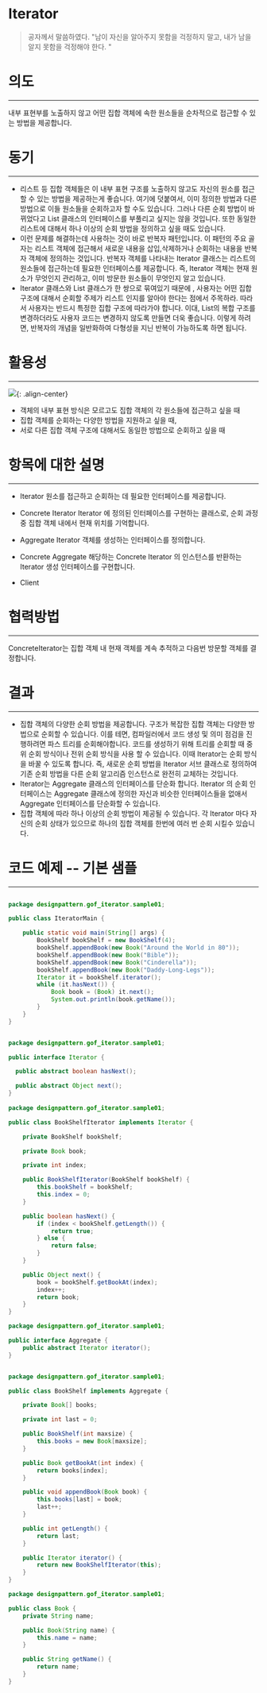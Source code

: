 # Iterator

> 공자께서 말씀하였다. "남이 자신을 알아주지 못함을 걱정하지 말고, 내가 남을 알지 못함을 걱정해야 한다. "

# 의도

***

내부 표현부를 노출하지 않고 어떤 집합 객체에 속한 원소들을 순차적으로 접근할 수 있는 방법을 제공합니다.

# 동기

***

- 리스트 등 집합 객체들은 이 내부 표현 구조를 노출하지 않고도 자신의 원소를 접근할 수 있는 방법을 제공하는게 좋습니다. 여기에 덧붙여서, 이미 정의한 방법과 다른 방법으로 이들 원소들을 순회하고자 할 수도 있습니다. 그러나 다른 순회 방법이 바뀌었다고 List 클래스의 인터페이스를 부풀리고 싶지는 않을 것입니다. 또한 동일한 리스트에 대해서 하나 이상의 순회 방법을 정의하고 싶을 때도 있습니다.
- 이런 문제를 해결하는데 사용하는 것이 바로 반복자 패턴입니다. 이 패턴의 주요 골자는 리스트 객체에 접근해서 새로운 내용을 삽입,삭제하거나 순회하는 내용을 반복자 객체에 정의하는 것입니다. 반복자 객체를 나타내는 Iterator 클래스는 리스트의 원소들에 접근하는데 필요한 인터페이스를 제공합니다. 즉, Iterator 객체는 현재 원소가 무엇인지 관리하고, 이미 방문한 원소들이 무엇인지 알고 있습니다.
- Iterator 클래스와 List 클래스가 한 쌍으로 묶여있기 때문에 , 사용자는 어떤 집합 구조에 대해서 순회할 주제가 리스트 인지를 알아야 한다는 점에서 주목하라. 따라서 사용자는 반드시 특정한 집합 구조에 따라가야 합니다. 이대, List의 복합 구조를 변경하더라도 사용자 코드는 변경하지 않도록 만들면 더욱 좋습니다. 이렇게 하려면, 반복자의 개념을 일반화하여 다형성을 지닌 반복이 가능하도록 하면 됩니다.

# 활용성

***

![](https://keepinmindsh.github.io/lines/assets/img/iterator.png){: .align-center}

- 객체의 내부 표현 방식은 모르고도 집합 객체의 각 원소들에 접근하고 싶을 때
- 집합 객체를 순회하는 다양한 방법을 지원하고 싶을 때,
- 서로 다른 집합 객체 구조에 대해서도 동일한 방법으로 순회하고 싶을 때

# 항목에 대한 설명

***

- Iterator
  원소를 접근하고 순회하는 데 필요한 인터페이스를 제공합니다.

- Concrete Iterator
  Iterator 에 정의된 인터페이스를 구현하는 클래스로, 순회 과정 중 집합 객체 내에서 현재 위치를 기억합니다.

- Aggregate
  Iterator 객체를 생성하는 인터페이스를 정의합니다.

- Concrete Aggregate
  해당하는 Concrete Iterator 의 인스턴스를 반환하는 Iterator 생성 인터페이스를 구현합니다.

- Client

# 협력방법

***

ConcreteIterator는 집합 객체 내 현재 객체를 계속 추적하고 다음번 방문할 객체를 결정합니다.

# 결과

***

- 집합 객체의 다양한 순회 방법을 제공합니다.
  구조가 복잡한 집합 객체는 다양한 방법으로 순회할 수 있습니다. 이를 테면, 컴파일러에서 코드 생성 및 의미 점검을 진행하려면 파스 트리를 순회해야합니다.
  코드를 생성하기 위해 트리를 순회할 때 중위 순회 방식이나 전위 순회 방식을 사용 할 수 있습니다.
  이때 Iterator는 순회 방식을 바꿀 수 있도록 합니다.
  즉, 새로운 순회 방법을 Iterator 서브 클래스로 정의하여 기존 순회 방법을 다른 순회 알고리즘 인스턴스로 완전히 교체하는 것입니다.
- Iterator는 Aggregate 클래스의 인터페이스를 단순화 합니다.
  Iterator 의 순회 인터페이스는 Aggregate 클래스에 정의한 자신과 비슷한 인터페이스들을 없애서 Aggregate 인터페이스를 단순화할 수 있습니다.
- 집합 객체에 따라 하나 이상의 순회 방법이 제공될 수 있습니다.
  각 Iterator 마다 자신의 순회 상태가 있으므로 하나의 집합 객체를 한번에 여러 번 순회 시킬수 있습니다.

# 코드 예제 -- 기본 샘플

***

```java

package designpattern.gof_iterator.sample01;

public class IteratorMain {

    public static void main(String[] args) {
        BookShelf bookShelf = new BookShelf(4);
        bookShelf.appendBook(new Book("Around the World in 80"));
        bookShelf.appendBook(new Book("Bible"));
        bookShelf.appendBook(new Book("Cinderella"));
        bookShelf.appendBook(new Book("Daddy-Long-Legs"));
        Iterator it = bookShelf.iterator();
        while (it.hasNext()) {
            Book book = (Book) it.next();
            System.out.println(book.getName());
        }
    }
}

```

```java

package designpattern.gof_iterator.sample01;

public interface Iterator {

  public abstract boolean hasNext();

  public abstract Object next();
}
                                      
package designpattern.gof_iterator.sample01;

public class BookShelfIterator implements Iterator {

    private BookShelf bookShelf;

    private Book book;

    private int index;

    public BookShelfIterator(BookShelf bookShelf) {
        this.bookShelf = bookShelf;
        this.index = 0;
    }

    public boolean hasNext() {
        if (index < bookShelf.getLength()) {
            return true;
        } else {
            return false;
        }
    }

    public Object next() {
        book = bookShelf.getBookAt(index);
        index++;
        return book;
    }
}

package designpattern.gof_iterator.sample01;

public interface Aggregate {
    public abstract Iterator iterator();
}


package designpattern.gof_iterator.sample01;

public class BookShelf implements Aggregate {

    private Book[] books;

    private int last = 0;

    public BookShelf(int maxsize) {
        this.books = new Book[maxsize];
    }

    public Book getBookAt(int index) {
        return books[index];
    }

    public void appendBook(Book book) {
        this.books[last] = book;
        last++;
    }

    public int getLength() {
        return last;
    }

    public Iterator iterator() {
        return new BookShelfIterator(this);
    }
}

package designpattern.gof_iterator.sample01;

public class Book {
    private String name;

    public Book(String name) {
        this.name = name;
    }

    public String getName() {
        return name;
    }
}
```